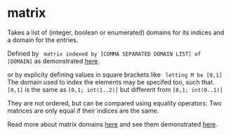 # matrix 

 Takes a list of (integer, boolean or enumerated) domains for its indices and a domain for the entries.
 
 Defined by 
 ``` matrix indexed by [COMMA SEPARATED DOMAIN LIST] of [DOMAIN]```
 as demonstrated [here](https://github.com/conjure-cp/conjure/blob/main/docs/notebooks/letting_domain.ipynb).

 or by explicity defining values in square brackets like 
 ``` letting M be [0,1]```
The domain used to index the elements may be specifed too, such that.
```[0,1]``` is the same as ```[0,1; int(1..2)]``` but different from ```[0,1; int(0..1)]```

They are not ordered, but can be compared using equality operators. 
Two matrices are only equal if their indices are the same.

Read more about matrix domains [here](https://conjure.readthedocs.io/en/latest/essence.html#types) and see them demonstrated [here](https://github.com/conjure-cp/conjure/blob/main/docs/notebooks/matrix.ipynb).